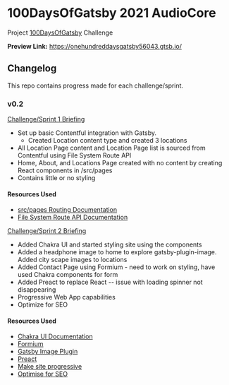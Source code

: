 # 100DaysOfGatsby 2021 AudioCore

Project [100DaysOfGatsby](https://www.gatsbyjs.com/blog/100days/) Challenge

__Preview Link:__ https://onehundreddaysgatsby56043.gtsb.io/

## Changelog

This repo contains progress made for each challenge/sprint.

### v0.2

[Challenge/Sprint 1 Briefing](https://www.gatsbyjs.com/blog/100days-challenge-1)

* Set up basic Contentful integration with Gatsby.
  * Created Location content type and created 3 locations
* All Location Page content and Location Page list is sourced from Contentful using File System Route API
* Home, About, and Locations Page created with no content by creating React components in /src/pages
* Contains little or no styling 

#### Resources Used

* [src/pages Routing Documentation](https://www.gatsbyjs.com/docs/reference/routing/creating-routes/#routes-defined-in-srcpages)
* [File System Route API Documentation](https://www.gatsbyjs.com/docs/reference/routing/creating-routes/#using-the-file-system-route-api)

[Challenge/Sprint 2 Briefing](https://www.gatsbyjs.com/blog/challenge-2)

* Added Chakra UI and started styling site using the components
* Added a headphone image to home to explore gatsby-plugin-image. Added city scape images to locations
* Added Contact Page using Formium - need to work on styling, have used Chakra components for form
* Added Preact to replace React -- issue with loading spinner not disappearing
* Progressive Web App capabilities 
* Optimize for SEO 

#### Resources Used

* [Chakra UI Documentation](https://chakra-ui.com/docs/getting-started)
* [Formium](https://formium.io/docs/react/frameworks/gatsby)
* [Gatsby Image Plugin](https://www.gatsbyjs.com/docs/how-to/images-and-media/using-gatsby-plugin-image/)
* [Preact](https://www.gatsbyjs.com/plugins/gatsby-plugin-preact/)
* [Make site progressive](https://www.gatsbyjs.com/docs/progressive-web-app/)
* [Optimise for SEO](https://www.gatsbyjs.com/docs/add-seo-component/)

